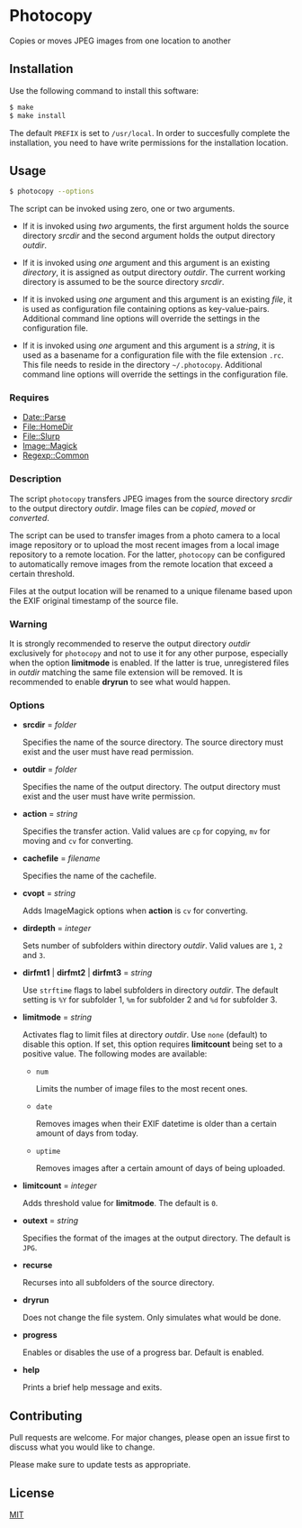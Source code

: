 # Photocopy

Copies or moves JPEG images from one location to another

## Installation

Use the following command to install this software:

```bash
$ make
$ make install
```

The default `PREFIX` is set to `/usr/local`.  In order to succesfully complete the installation, you need to have write permissions for the installation location.

## Usage

```bash
$ photocopy --options
```

The script can be invoked using zero, one or two arguments.

+ If it is invoked using *two* arguments, the first argument holds the source directory _srcdir_ and the second argument holds the output directory _outdir_.

+ If it is invoked using *one* argument and this argument is an existing *directory*, it is assigned as output directory _outdir_.  The current working directory is assumed to be the source directory _srcdir_.

+ If it is invoked using *one* argument and this argument is an existing *file*, it is used as configuration file containing options as key-value-pairs.  Additional command line options will override the settings in the configuration file.

+ If it is invoked using *one* argument and this argument is a *string*, it is used as a basename for a configuration file with the file extension `.rc`.  This file needs to reside in the directory `~/.photocopy`.  Additional command line options will override the settings in the configuration file.


### Requires

+ [Date::Parse](https://metacpan.org/pod/Date::Parse)
+ [File::HomeDir](https://metacpan.org/pod/File::HomeDir)
+ [File::Slurp](https://metacpan.org/pod/File::Slurp)
+ [Image::Magick](https://metacpan.org/pod/Image::Magick)
+ [Regexp::Common](https://metacpan.org/pod/Regexp::Common)


### Description

The script `photocopy` transfers JPEG images from the source directory _srcdir_ to the output directory _outdir_.  Image files can be *copied*, *moved* or *converted*.

The script can be used to transfer images from a photo camera to a local image repository or to upload the most recent images from a local image repository to a remote location.  For the latter, `photocopy` can be configured to automatically remove images from the remote location that exceed a certain threshold.

Files at the output location will be renamed to a unique filename based upon the EXIF original timestamp of the source file.

### Warning

It is strongly recommended to reserve the output directory _outdir_ exclusively for `photocopy` and not to use it for any other purpose, especially when the option **limitmode** is enabled.  If the latter is true, unregistered files in _outdir_ matching the same file extension will be removed.  It is recommended to enable **dryrun** to see what would happen.


### Options

- **srcdir** = _folder_

    Specifies the name of the source directory.  The source directory must exist and the user must have read permission.

- **outdir** = _folder_

    Specifies the name of the output directory.  The output directory must exist and the user must have write permission.

- **action** = _string_

    Specifies the transfer action.  Valid values are `cp` for copying, `mv` for moving and `cv` for converting.

+ **cachefile** = _filename_

    Specifies the name of the cachefile.

- **cvopt** = _string_

    Adds ImageMagick options when **action** is `cv` for converting.

- **dirdepth** = _integer_

    Sets number of subfolders within directory _outdir_.  Valid values are `1`, `2` and `3`.

- **dirfmt1** | **dirfmt2** | **dirfmt3** = _string_

    Use `strftime` flags to label subfolders in directory _outdir_.  The default setting is `%Y` for subfolder 1, `%m` for subfolder 2 and `%d` for subfolder 3.

- **limitmode** = _string_

    Activates flag to limit files at directory _outdir_.  Use `none` (default) to disable this option.  If set, this option requires **limitcount** being set to a positive value.  The following modes are available:

    + `num`

        Limits the number of image files to the most recent ones.

    + `date`

        Removes images when their EXIF datetime is older than a certain amount of days from today.

    + `uptime`

        Removes images after a certain amount of days of being uploaded.

+ **limitcount** = _integer_

    Adds threshold value for **limitmode**.  The default is `0`.

+ **outext** = _string_

    Specifies the format of the images at the output directory.  The default is `JPG`.

+ **recurse**

    Recurses into all subfolders of the source directory.

+  **dryrun**

    Does not change the file system.  Only simulates what would be done.

+  **progress**

    Enables or disables the use of a progress bar.  Default is enabled.

+  **help**

    Prints a brief help message and exits.


## Contributing

Pull requests are welcome. For major changes, please open an issue first to discuss what you would like to change.

Please make sure to update tests as appropriate.


## License

[MIT](https://choosealicense.com/licenses/mit/)
